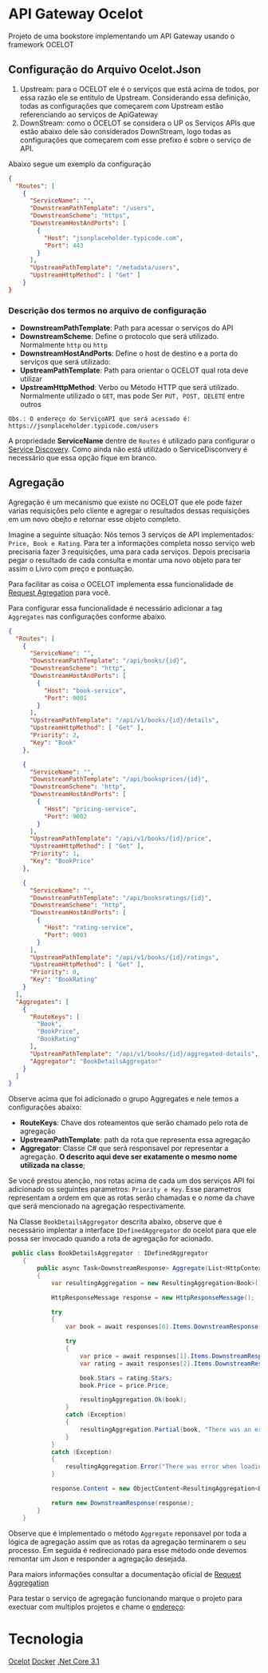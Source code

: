 # API Gateway Ocelot
Projeto de uma bookstore implementando um API Gateway usando o framework OCELOT

## Configuração do Arquivo Ocelot.Json
1. Upstream: para o OCELOT ele é o serviços que está acima de todos, por essa razão ele se entitulo de Upstream. 
Considerando essa definição, todas as configurações que começarem com Upstream estão referenciando ao serviços de ApiGateway
2. DownStream: como o OCELOT se considera o UP os Serviços APIs que estão abaixo dele são considerados DownStream, 
logo todas as configurações que começarem com esse prefixo é sobre o serviço de API.

Abaixo segue um exemplo da configuração

```json
{
  "Routes": [
    {
      "ServiceName": "",
      "DownstreamPathTemplate": "/users",
      "DownstreamScheme": "https",
      "DownstreamHostAndPorts": [
        {
          "Host": "jsonplaceholder.typicode.com",
          "Port": 443
        }
      ],
      "UpstreamPathTemplate": "/metadata/users",
      "UpstreamHttpMethod": [ "Get" ]
    }
}
```

### Descrição dos termos no arquivo de configuração

* **DownstreamPathTemplate**: Path para acessar o serviços do API
* **DownstreamScheme**: Define o protocolo que será utilizado. Normalmente `http` ou `http`
* **DownstreamHostAndPorts**: Define o host de destino e a porta do serviços que será utilizado:
* **UpstreamPathTemplate**: Path para orientar o OCELOT qual rota deve utilizar
* **UpstreamHttpMethod**: Verbo ou Método HTTP que será utilizado. Normalmente utilizado o `GET`, mas pode Ser `PUT, POST, DELETE` entre outros

``Obs.: O endereço do ServiçoAPI que será acessado é: https://jsonplaceholder.typicode.com/users`` 

A propriedade **ServiceName** dentre de `Routes` é utilizado para configurar o [Service Discovery](https://ocelot.readthedocs.io/en/latest/features/servicediscovery.html).
Como ainda não está utilizado o ServiceDisconvery é necessário que essa opção fique em branco.

## Agregação
Agregação é um mecanismo que existe no OCELOT que ele pode fazer varias requisições pelo cliente e agregar o resultados dessas
requisições em um novo obejto e retornar esse objeto completo.

Imagine a seguinte situação: Nós temos 3 serviços de API implementados: `Price, Book e Rating`. Para ter a informações completa
nosso serviço web precisaria fazer 3 requisições, uma para cada serviços. Depois precisaria pegar o resultado de cada consulta
e montar uma novo objeto para ter assim o Livro com preço e pontuação.

Para facilitar as coisa o OCELOT implementa essa funcionalidade de [Request Agregation](https://ocelot.readthedocs.io/en/latest/features/requestaggregation.html) para você.

Para configurar essa funcionalidade é necessário adicionar a tag `Aggregates` nas configurações conforme abaixo.

```json
{
  "Routes": [
    {
      "ServiceName": "",
      "DownstreamPathTemplate": "/api/books/{id}",
      "DownstreamScheme": "http",
      "DownstreamHostAndPorts": [
        {
          "Host": "book-service",
          "Port": 9001
        }
      ],
      "UpstreamPathTemplate": "/api/v1/books/{id}/details",
      "UpstreamHttpMethod": [ "Get" ],
      "Priority": 2,
      "Key": "Book"
    },

    {
      "ServiceName": "",
      "DownstreamPathTemplate": "/api/booksprices/{id}",
      "DownstreamScheme": "http",
      "DownstreamHostAndPorts": [
        {
          "Host": "pricing-service",
          "Port": 9002
        }
      ],
      "UpstreamPathTemplate": "/api/v1/books/{id}/price",
      "UpstreamHttpMethod": [ "Get" ],
      "Priority": 1,
      "Key": "BookPrice"
    },

    {
      "ServiceName": "",
      "DownstreamPathTemplate": "/api/booksratings/{id}",
      "DownstreamScheme": "http",
      "DownstreamHostAndPorts": [
        {
          "Host": "rating-service",
          "Port": 9003
        }
      ],
      "UpstreamPathTemplate": "/api/v1/books/{id}/ratings",
      "UpstreamHttpMethod": [ "Get" ],
      "Priority": 0,
      "Key": "BookRating"
    }
  ],
  "Aggregates": [
    {
      "RouteKeys": [
        "Book",
        "BookPrice",
        "BookRating"
      ],
      "UpstreamPathTemplate": "/api/v1/books/{id}/aggregated-details",
      "Aggregator": "BookDetailsAggregator"
    }
  ]
}
```

Observe acima que foi adicionado o grupo Aggregates e nele temos a configurações abaixo:

* **RouteKeys**: Chave dos roteamentos que serão chamado pelo rota de agregação
* **UpstreamPathTemplate**: path da rota que representa essa agregação
* **Aggregator**: Classe C# que será responsavel por representar a agregação. **O descrito aqui deve ser exatamente o mesmo nome utilizada na classe**;

Se você prestou atenção, nos rotas acima de cada um dos serviços API foi adicionado os seguintes parametros: `Priority e Key`.
Esse parametros representam a ordem em que as rotas serão chamadas e o nome da chave que será mencionado na agregação respectivamente.

Na Classe `BookDetailsAggregator` descrita abaixo, observe que é necessário implentar a interface `IDefinedAggregator` do ocelot
para que ele possa ser invocado quando a rota de agregação for acionado.

```csharp
 public class BookDetailsAggregator : IDefinedAggregator
    {
        public async Task<DownstreamResponse> Aggregate(List<HttpContext> responses)
        {
            var resultingAggregation = new ResultingAggregation<Book>();

            HttpResponseMessage response = new HttpResponseMessage();

            try
            {
                var book = await responses[0].Items.DownstreamResponse().Content.ReadAsAsync<Book>();

                try
                {
                    var price = await responses[1].Items.DownstreamResponse().Content.ReadAsAsync<BookPrice>();
                    var rating = await responses[2].Items.DownstreamResponse().Content.ReadAsAsync<BookRating>();

                    book.Stars = rating.Stars;
                    book.Price = price.Price;

                    resultingAggregation.Ok(book);
                }
                catch (Exception)
                {
                    resultingAggregation.Partial(book, "There was an error when loading Book DownStreams.");
                }
            }
            catch (Exception)
            {
                resultingAggregation.Error("There was error when loading the book details.");
            }

            response.Content = new ObjectContent<ResultingAggregation<Book>>(resultingAggregation, new JsonMediaTypeFormatter());

            return new DownstreamResponse(response);
        }
    }
```

Observe que é implementado o método `Aggregate` reponsavel por toda a lógica 
de agregação assim que as rotas da agregação terminarem o seu processo. Em seguida 
é redirecionado para esse método onde devemos remontar um Json e responder a agregação desejada.

Para maiors informações consultar a documentação oficial de [Request Aggregation](https://ocelot.readthedocs.io/en/latest/features/requestaggregation.html#basic-expecting-json-from-downstream-services)

Para testar o serviço de agregação funcionando marque o projeto para exectuar com multiplos projetos e chame o [endereço](http://localhost:9000/api/v1/books/3872339b-5556-4c94-b7ca-2cc8abde32d8/aggregated-details):


# Tecnologia
[Ocelot](https://github.com/ThreeMammals/Ocelot)
[Docker](https://docs.docker.com/develop/)
[.Net Core 3.1](https://learn.microsoft.com/pt-br/aspnet/core/introduction-to-aspnet-core?view=aspnetcore-8.0)